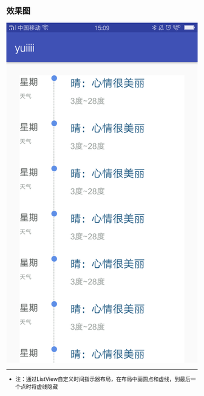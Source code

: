 效果图
---
![效果图](https://github.com/ly931126/TimeView/blob/master/picture/time_view.png)

---

- 注：通过ListView自定义时间指示器布局，在布局中画圆点和虚线，到最后一个点时将虚线隐藏
